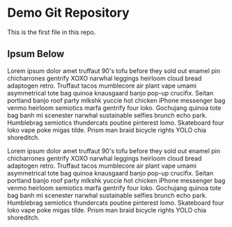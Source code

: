 # Demo Git Repository

This is the first file in this repo.

## Ipsum Below

Lorem ipsum dolor amet truffaut 90's tofu before they sold out enamel pin chicharrones gentrify XOXO narwhal leggings heirloom cloud bread adaptogen retro. Truffaut tacos mumblecore air plant vape umami asymmetrical tote bag quinoa knausgaard banjo pop-up crucifix. Seitan portland banjo roof party mlkshk yuccie hot chicken iPhone messenger bag venmo heirloom semiotics marfa gentrify four loko. Gochujang quinoa tote bag banh mi scenester narwhal sustainable selfies brunch echo park. Humblebrag semiotics thundercats poutine pinterest lomo. Skateboard four loko vape poke migas tilde. Prism man braid bicycle rights YOLO chia shoreditch.

Lorem ipsum dolor amet truffaut 90's tofu before they sold out enamel pin chicharrones gentrify XOXO narwhal leggings heirloom cloud bread adaptogen retro. Truffaut tacos mumblecore air plant vape umami asymmetrical tote bag quinoa knausgaard banjo pop-up crucifix. Seitan portland banjo roof party mlkshk yuccie hot chicken iPhone messenger bag venmo heirloom semiotics marfa gentrify four loko. Gochujang quinoa tote bag banh mi scenester narwhal sustainable selfies brunch echo park. Humblebrag semiotics thundercats poutine pinterest lomo. Skateboard four loko vape poke migas tilde. Prism man braid bicycle rights YOLO chia shoreditch.